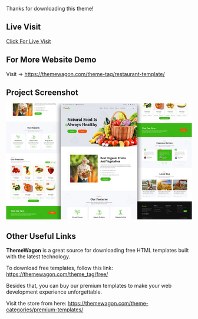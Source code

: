 Thanks for downloading this theme!

## Live Visit

[Click For Live Visit](https://learnwithfair.github.io/html-template-ecommerce-foody/)

## For More Website Demo

Visit -> https://themewagon.com/theme-tag/restaurant-template/

## Project Screenshot

![](https://github.com/learnwithfair/html-template-ecommerce-foody/blob/main/organic-food-website-template.jpg)

## Other Useful Links

**ThemeWagon** is a great source for downloading free HTML templates built with the latest technology.

To download free templates, follow this link: https://themewagon.com/theme_tag/free/

Besides that, you can buy our premium templates to make your web development experience unforgettable.

Visit the store from here: https://themewagon.com/theme-categories/premium-templates/

